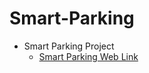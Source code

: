 # Smart-Parking
- Smart Parking Project
  - [Smart Parking Web Link](https://dooyeong20.github.io/Smart-Parking/web)
